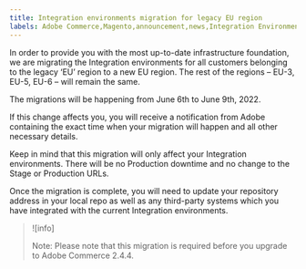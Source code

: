 ```yaml
---
title: Integration environments migration for legacy EU region
labels: Adobe Commerce,Magento,announcement,news,Integration Environments,migration,legacy EU,upgrade,2.3.0,2.3.1,2.3.2,2.3.2-p2,2.3.3,2.3.3-p1,2.3.4,2.3.4-p2,2.3.5-p1,2.3.5-p2,2.3.6,2.3.6-p1,2.3.7,2.3.7-p1,2.3.7-p2,2.3.7-p3,2.4.0,2.4.0-p1,2.4.1-p1,2.4.2,2.4.2-p1,2.4.3,2.4.3-p1,2.4.3-p2
---
```


In order to provide you with the most up-to-date infrastructure foundation, we are migrating the Integration environments for all customers belonging to the legacy ‘EU’ region to a new EU region. The rest of the regions – EU-3, EU-5, EU-6 – will remain the same.  

The migrations will be happening from June 6th to June 9th, 2022.  

If this change affects you, you will receive a notification from Adobe containing the exact time when your migration will happen and all other necessary details.  

Keep in mind that this migration will only affect your Integration environments. There will be no Production downtime and no change to the Stage or Production URLs.

Once the migration is complete, you will need to update your repository address in your local repo as well as any third-party systems which you have integrated with the current Integration environments.  

>![info]
>
>Note: Please note that this migration is required before you upgrade to Adobe Commerce 2.4.4.
